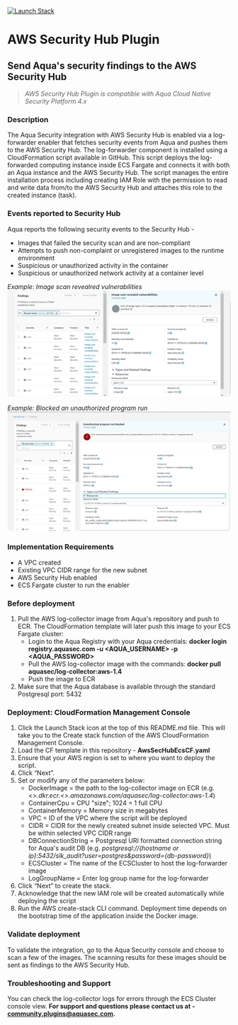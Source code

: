 [![Launch Stack](https://s3.amazonaws.com/cloudformation-examples/cloudformation-launch-stack.png)](https://console.aws.amazon.com/cloudformation/home)

# AWS Security Hub Plugin
## Send Aqua's security findings to the AWS Security Hub

> _AWS Security Hub Plugin is compatible with Aqua Cloud Native Security Platform 4.x_

### Description
The Aqua Security integration with AWS Security Hub is enabled via a log-forwarder enabler that fetches security events from Aqua and pushes them to the AWS Security Hub.
The log-forwarder component is installed using a CloudFormation script available in GitHub. 
This script deploys the log-forwarded computing instance inside ECS Fargate and connects it with both an Aqua instance and the AWS Security Hub.
The script manages the entire installation process including creating IAM Role with the permission to read and write data from/to the AWS Security Hub and attaches this role to the created instance (task).

### Events reported to Security Hub
Aqua reports the following security events to the Security Hub -

- Images that failed the security scan and are non-compliant 
- Attempts to push non-complaint or unregistered images to the runtime environment
- Suspicious or unauthorized activity in the container
- Suspicious or unauthorized network activity at a container level 
 
_Example: Image scan revealred vulnerabilities_  
![Image Scan Revealed Vulnerabilities](/images/Imagevulnerabilities.jpg)

_Example: Blocked an unauthorized program run_ 
![Blocked Unauthorized Program run](/images/blockprogram.jpg)


### Implementation Requirements
- A VPC created
- Existing VPC CIDR range for the new subnet
- AWS Security Hub enabled
- ECS Fargate cluster to run the enabler 

### Before deployment
1. Pull the AWS log-collector image from Aqua's repository and push to  ECR. The CloudFormation template will later push this image to your ECS Fargate cluster:
   - Login to the Aqua Registry with your Aqua credentials: **docker login registry.aquasec.com -u <AQUA_USERNAME> -p <AQUA_PASSWORD>**
   - Pull the AWS log-collector image with the commands: **docker pull aquasec/log-collector:aws-1.4**
   - Push the image to ECR  
2.	Make sure that the Aqua database is available through the standard Postgresql port: 5432

### Deployment: CloudFormation Management Console
1.	Click the Launch Stack icon at the top of this README.md file. This will take you to the Create stack function of the AWS CloudFormation Management Console.
2. Load the CF template in this repository - **AwsSecHubEcsCF.yaml**
3.	Ensure that your AWS region is set to where you want to deploy the script.
4.	Click “Next”.
5.	Set or modify any of the parameters below:
    - DockerImage = the path to the log-collector image on ECR (e.g. _<<account id>>.dkr.ecr.<<region>>.amazonaws.com/aquasec/log-collector:aws-1.4_)
    - ContainerCpu = CPU "size"; 1024 = 1 full CPU  
    - ContainerMemory = Memory size in megabytes 
    - VPC = ID of the VPC where the script will be deployed 
    - CIDR = CIDR for the newly created subnet inside selected VPC. Must be within selected VPC CIDR range 
    - DBConnectionString = Postgresql URI formatted connection string for Aqua's audit DB (e.g. _postgresql://{hostname or ip}:5432/slk_audit?user=postgres&password={db-password}_)
    - ECSCluster  = The name of the ECSCluster to host the log-forwarder image
    - LogGroupName = Enter log group name for the log-forwarder
6.	Click “Next” to create the stack.
7.	Acknowledge that the new IAM role will be created automatically while deploying the script
8.	Run the AWS create-stack CLI command.
Deployment time depends on the bootstrap time of the application inside the Docker image.

### Validate deployment
To validate the integration, go to the Aqua Security console and choose to scan a few of the images. The scanning results for these images should be sent as findings to the AWS Security Hub.

### Troubleshooting and Support
You can check the log-collector logs for errors through the ECS Cluster console view. 
**For support and questions please contact us at - community.plugins@aquasec.com.**










